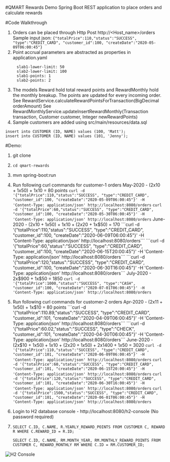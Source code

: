 #QMART Rewards
Demo Spring Boot REST application to place orders and calculate rewards

#Code Walkthrough
1. Orders can be placed through Http Post http://<Host_name>/orders
Sample input json:
```{"totalPrice":110,"status":"SUCCESS", "type":"CREDIT_CARD", "customer_id":100, "createDate":"2020-05-09T06:00:45"}``` 
2. Point accrual parameters are abstracted as properties in application.yaml
```rewards:
     slab1-lower-limit: 50
     slab2-lower-limit: 100
     slab1-points: 1
     slab2-points: 2
```
3. The models Reward hold total reward points and RewardMonthly hold the monthly breakup. The points are updated for every incoming order.
See RewardService.calculateRewardPointsForTransaction(BigDecimal orderAmount)
See RewardMonthlyService.updateInsertRewardMonthly(Transaction transaction, Customer customer, Integer newRewardPoints)
4. Sample customers are added using src/main/resources/data.sql
```
insert into CUSTOMER (ID, NAME) values (100, 'Matt');
insert into CUSTOMER (ID, NAME) values (101, 'Jenny');
```

#Demo:
1. git clone 
2. ```cd qmart-rewards```
3. mvn spring-boot:run
4. Run following curl commands for customer-1 orders
May-2020 - (2x$10 + 1x$50) + 1x10 = 80 points
```curl -d '{"totalPrice":110,"status":"SUCCESS", "type":"CREDIT_CARD", "customer_id":100, "createDate":"2020-05-09T06:00:45"}' -H 'Content-Type: application/json' http://localhost:8080/orders```
```curl -d '{"totalPrice":60,"status":"SUCCESS", "type":"CREDIT_CARD", "customer_id":100, "createDate":"2020-05-30T06:00:45"}' -H 'Content-Type: application/json' http://localhost:8080/orders```
June-2020 - (2x$10 + 1x$50) + 1x$10 + (2x$20 + 1x$50) = 170
```curl -d '{"totalPrice":110,"status":"SUCCESS", "type":"CREDIT_CARD", "customer_id":100, "createDate":"2020-06-09T06:00:45"}' -H 'Content-Type: application/json' http://localhost:8080/orders```
```curl -d '{"totalPrice":60,"status":"SUCCESS", "type":"CREDIT_CARD", "customer_id":100, "createDate":"2020-06-15T20:00:45"}' -H 'Content-Type: application/json' http://localhost:8080/orders```
```curl -d '{"totalPrice":120,"status":"SUCCESS", "type":"CREDIT_CARD", "customer_id":100, "createDate":"2020-06-30T16:00:45"}' -H 'Content-Type: application/json' http://localhost:8080/orders```
July-2020 - 2x$900 + 1x$50 = 1850
```curl -d '{"totalPrice":1000,"status":"SUCCESS", "type":"CASH", "customer_id":100, "createDate":"2020-07-01T06:00:45"}' -H 'Content-Type: application/json' http://localhost:8080/orders```

5. Run following curl commands for customer-2 orders
Apr-2020 - (2x$11 + 1x$50) + 1x$10 = 80 points
```curl -d '{"totalPrice":110.89,"status":"SUCCESS", "type":"CREDIT_CARD", "customer_id":101, "createDate":"2020-04-09T06:00:45"}' -H 'Content-Type: application/json' http://localhost:8080/orders```
```curl -d '{"totalPrice":60.02,"status":"SUCCESS", "type":"CHECK", "customer_id":101, "createDate":"2020-04-30T06:00:45"}' -H 'Content-Type: application/json' http://localhost:8080/orders```
June-2020 - (2x$10 + 1x$50) + 1x$10 + (2x$20 + 1x$50) + 2x$1400 + 1x$50 = 3020
```curl -d '{"totalPrice":110,"status":"SUCCESS", "type":"CREDIT_CARD", "customer_id":101, "createDate":"2020-06-09T06:00:45"}' -H 'Content-Type: application/json' http://localhost:8080/orders```
```curl -d '{"totalPrice":60,"status":"SUCCESS", "type":"CREDIT_CARD", "customer_id":101, "createDate":"2020-06-15T20:00:45"}' -H 'Content-Type: application/json' http://localhost:8080/orders```
```curl -d '{"totalPrice":120,"status":"SUCCESS", "type":"CREDIT_CARD", "customer_id":101, "createDate":"2020-06-30T16:00:45"}' -H 'Content-Type: application/json' http://localhost:8080/orders```
```curl -d '{"totalPrice":1500,"status":"SUCCESS", "type":"CREDIT_CARD", "customer_id":101, "createDate":"2020-06-01T06:00:45"}' -H 'Content-Type: application/json' http://localhost:8080/orders```

6. Login to H2 database console - http://localhost:8080/h2-console (No password required)
7. ```SELECT C.ID, C.NAME, R.YEARLY_REWARD_POINTS FROM CUSTOMER C, REWARD R WHERE C.REWARD_ID = R.ID;```
      
   ```SELECT C.ID, C.NAME, RM.MONTH_YEAR, RM.MONTHLY_REWARD_POINTS FROM CUSTOMER C, REWARD_MONTHLY RM WHERE C.ID = RM.CUSTOMER_ID;```

![H2 Console](/images/h2-console.png)
